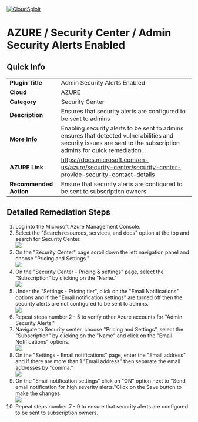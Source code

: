 [![CloudSploit](https://cloudsploit.com/img/logo-new-big-text-100.png "CloudSploit")](https://cloudsploit.com)

# AZURE / Security Center / Admin Security Alerts Enabled

## Quick Info

| | |
|-|-|
| **Plugin Title** | Admin Security Alerts Enabled |
| **Cloud** | AZURE |
| **Category** | Security Center |
| **Description** | Ensures that security alerts are configured to be sent to admins |
| **More Info** | Enabling security alerts to be sent to admins ensures that detected vulnerabilities and security issues are sent to the subscription admins for quick remediation. |
| **AZURE Link** | https://docs.microsoft.com/en-us/azure/security-center/security-center-provide-security-contact-details |
| **Recommended Action** | Ensure that security alerts are configured to be sent to subscription owners. |

## Detailed Remediation Steps
1. Log into the Microsoft Azure Management Console.
2. Select the "Search resources, services, and docs" option at the top and search for Security Center. </br> <img src="/resources/azure/monitor/admin-security-alerts-enabled/step2.png"/>
3. On the "Security Center" page scroll down the left navigation panel and choose "Pricing and Settings."</br> <img src="/resources/azure/monitor/admin-security-alerts-enabled/step3.png"/>
4. On the "Security Center - Pricing & settings" page, select the "Subscription" by clicking on the "Name."</br> <img src="/resources/azure/monitor/admin-security-alerts-enabled/step4.png"/>
5. Under the "Settings - Pricing tier", click on the "Email Notifications" options and if the "Email notification settings" are turned off then the security alerts are not configured to be sent to admins.</br> <img src="/resources/azure/monitor/admin-security-alerts-enabled/step5.png"/>
6. Repeat steps number 2 - 5 to verify other Azure accounts for "Admin Security Alerts."</br>
7. Navigate to Security center, choose "Pricing and Settings", select the "Subscription" by clicking on the "Name" and click on the "Email Notifications" options.</br> <img src="/resources/azure/monitor/admin-security-alerts-enabled/step7.png"/>
8. On the "Settings - Email notifications" page, enter the "Email address" and if there are more than 1 "Email address" then separate the email addresses by "comma."</br> <img src="/resources/azure/monitor/admin-security-alerts-enabled/step8.png"/>
9. On the "Email notification settings" click on "ON" option next to "Send email notification for high severity alerts."Click on the Save button to make the changes.</br> <img src="/resources/azure/monitor/admin-security-alerts-enabled/step9.png"/>
10. Repeat steps number 7 - 9 to ensure that security alerts are configured to be sent to subscription owners.</br>
